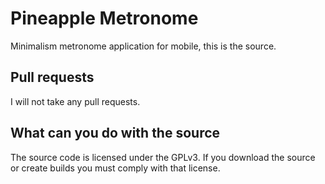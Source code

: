 # Pineapple Metronome

Minimalism metronome application for mobile, this is the source.

## Pull requests

I will not take any pull requests.

## What can you do with the source

The source code is licensed under the GPLv3. If you download the source or create builds you must comply with that license.
